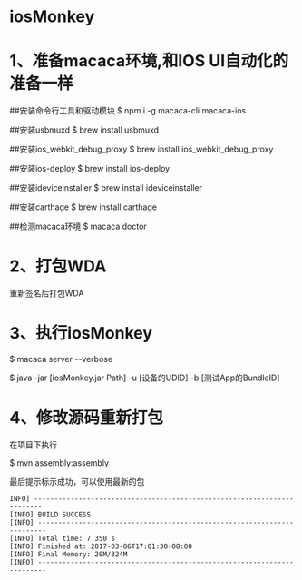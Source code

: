 # iosMonkey

# 1、准备macaca环境,和IOS UI自动化的准备一样
##安装命令行工具和驱动模块
$ npm i -g macaca-cli macaca-ios

##安装usbmuxd
$ brew install usbmuxd

##安装ios_webkit_debug_proxy
$ brew install ios_webkit_debug_proxy

##安装ios-deploy
$ brew install ios-deploy

##安装ideviceinstaller
$ brew install ideviceinstaller

##安装carthage
$ brew install carthage

##检测macaca环境
$ macaca doctor

# 2、打包WDA
重新签名后打包WDA


# 3、执行iosMonkey
$ macaca server --verbose

$ java -jar [iosMonkey.jar Path] -u [设备的UDID] -b [测试App的BundleID]

# 4、修改源码重新打包

在项目下执行

$ mvn assembly:assembly

最后提示标示成功，可以使用最新的包
```
INFO] ------------------------------------------------------------------------
[INFO] BUILD SUCCESS
[INFO] ------------------------------------------------------------------------
[INFO] Total time: 7.350 s
[INFO] Finished at: 2017-03-06T17:01:30+08:00
[INFO] Final Memory: 20M/324M
[INFO] ------------------------------------------------------------------------
```
